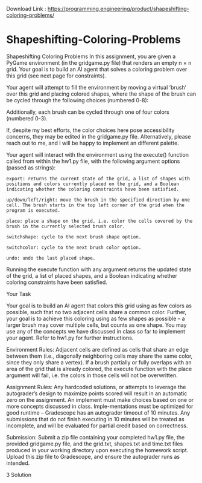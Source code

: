 Download Link : https://programming.engineering/product/shapeshifting-coloring-problems/

# Shapeshifting-Coloring-Problems
Shapeshifting Coloring Problems
In this assignment, you are given a PyGame environment (in the gridgame.py file) that renders an empty n × n grid. Your goal is to build an AI agent that solves a coloring problem over this grid (see next page for constraints).

Your agent will attempt to fill the environment by moving a virtual ‘brush’ over this grid and placing colored shapes, where the shape of the brush can be cycled through the following choices (numbered 0-8):

Additionally, each brush can be cycled through one of four colors (numbered 0-3).

If, despite my best efforts, the color choices here pose accessibility concerns, they may be edited in the gridgame.py file. Alternatively, please reach out to me, and I will be happy to implement an different palette.

Your agent will interact with the environment using the execute() function called from within the hw1.py file, with the following argument options (passed as strings):

    export: returns the current state of the grid, a list of shapes with positions and colors currently placed on the grid, and a Boolean indicating whether the coloring constraints have been satisfied.

    up/down/left/right: move the brush in the specified direction by one cell. The brush starts in the top left corner of the grid when the program is executed.

    place: place a shape on the grid, i.e. color the cells covered by the brush in the currently selected brush color.

    switchshape: cycle to the next brush shape option.

    switchcolor: cycle to the next brush color option.

    undo: undo the last placed shape.

Running the execute function with any argument returns the updated state of the grid, a list of placed shapes, and a Boolean indicating whether coloring constraints have been satisfied.

Your Task

Your goal is to build an AI agent that colors this grid using as few colors as possible, such that no two adjacent cells share a common color. Further, your goal is to achieve this coloring using as few shapes as possible – a larger brush may cover multiple cells, but counts as one shape. You may use any of the concepts we have discussed in class so far to implement your agent. Refer to hw1.py for further instructions.

Environment Rules: Adjacent cells are defined as cells that share an edge between them (i.e., diagonally neighboring cells may share the same color, since they only share a vertex). If a brush partially or fully overlaps with an area of the grid that is already colored, the execute function with the place argument will fail, i.e. the colors in those cells will not be overwritten.

Assignment Rules: Any hardcoded solutions, or attempts to leverage the autograder’s design to maximize points scored will result in an automatic zero on the assignment. An implement must make choices based on one or more concepts discussed in class. Imple-mentations must be optimized for good runtime – Gradescope has an autograder timeout of 10 minutes. Any submissions that do not finish executing in 10 minutes will be treated as incomplete, and will be evaluated for partial credit based on correctness.

Submission: Submit a zip file containing your completed hw1.py file, the provided gridgame.py file, and the grid.txt, shapes.txt and time.txt files produced in your working directory upon executing the homework script. Upload this zip file to Gradescope, and ensure the autograder runs as intended.

3
Solution
